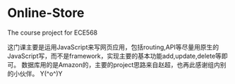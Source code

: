 # Online-Store
The course project for ECE568


这门课主要是运用JavaScript来写网页应用，包括routing,API等尽量用原生的JavaScript写，而不是framework，实现主要的基本功能add,update,delete等即可。
数据库用的是Amazon的，主要的project思路来自赵超，也再此感谢组内别的小伙伴。  Y(^o^)Y
